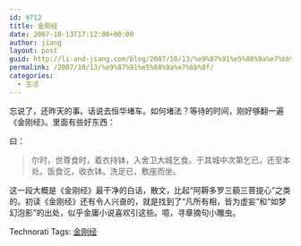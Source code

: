 ```yaml
---
id: 9712
title: 金刚经
date: 2007-10-13T17:12:00+00:00
author: jiang
layout: post
guid: http://li-and-jiang.com/blog/2007/10/13/%e9%87%91%e5%88%9a%e7%bb%8f/
permalink: /2007/10/13/%e9%87%91%e5%88%9a%e7%bb%8f/
categories:
  - 生活
---
```

忘说了，还昨天的事。话说去恒华堵车。如何堵法？等待的时间，刚好够翻一遍《金刚经》。里面有些好东西： 

曰：
  


> 尔时，世尊食时，着衣持钵，入舍卫大城乞食。于其城中次第乞已，还至本处。饭食讫，收衣钵。洗足已，敷座而坐。 

这一段大概是《金刚经》最干净的白话，散文，比起“阿耨多罗三藐三菩提心”之类的。初读《金刚经》还有令人兴奋的，就是找到了“凡所有相，皆为虚妄”和“如梦幻泡影”的出处，似乎金庸小说喜欢引这些。噫，寻章摘句小雕虫。 

<div style="padding-right:0px;display:inline;padding-left:0px;padding-bottom:0px;margin:0px;padding-top:0px">
  Technorati Tags: <a href="http://technorati.com/tags/%e9%87%91%e5%88%9a%e7%bb%8f" rel="tag">金刚经</a>
</div>
